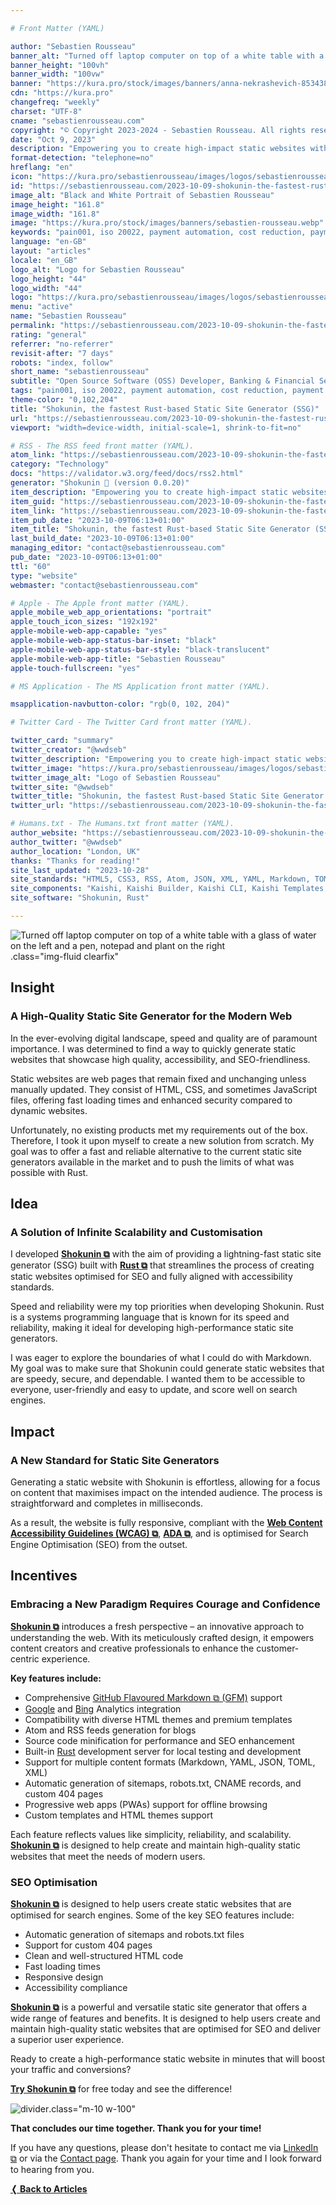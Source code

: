 ```yaml
---

# Front Matter (YAML)

author: "Sebastien Rousseau"
banner_alt: "Turned off laptop computer on top of a white table with a glass of water on the left and a pen, notepad and plant on the right"
banner_height: "100vh"
banner_width: "100vw"
banner: "https://kura.pro/stock/images/banners/anna-nekrashevich-8534387.webp"
cdn: "https://kura.pro"
changefreq: "weekly"
charset: "UTF-8"
cname: "sebastienrousseau.com"
copyright: "© Copyright 2023-2024 - Sebastien Rousseau. All rights reserved."
date: "Oct 9, 2023"
description: "Empowering you to create high-impact static websites with infinite possibilities, limitless scalability, and a truly unique web presence that you control."
format-detection: "telephone=no"
hreflang: "en"
icon: "https://kura.pro/sebastienrousseau/images/logos/sebastienrousseau.svg"
id: "https://sebastienrousseau.com/2023-10-09-shokunin-the-fastest-rust-based-static-site-generator/index.html"
image_alt: "Black and White Portrait of Sebastien Rousseau"
image_height: "161.8"
image_width: "161.8"
image: "https://kura.pro/stock/images/banners/sebastien-rousseau.webp"
keywords: "pain001, iso 20022, payment automation, cost reduction, payment processing, payment files, payment initiation, pain message, pain message standards, pain message validation"
language: "en-GB"
layout: "articles"
locale: "en_GB"
logo_alt: "Logo for Sebastien Rousseau"
logo_height: "44"
logo_width: "44"
logo: "https://kura.pro/sebastienrousseau/images/logos/sebastienrousseau.webp"
menu: "active"
name: "Sebastien Rousseau"
permalink: "https://sebastienrousseau.com/2023-10-09-shokunin-the-fastest-rust-based-static-site-generator/index.html"
rating: "general"
referrer: "no-referrer"
revisit-after: "7 days"
robots: "index, follow"
short_name: "sebastienrousseau"
subtitle: "Open Source Software (OSS) Developer, Banking & Financial Service Professional"
tags: "pain001, iso 20022, payment automation, cost reduction, payment processing, payment files, payment initiation, pain message, pain message standards, pain message validation"
theme-color: "0,102,204"
title: "Shokunin, the fastest Rust-based Static Site Generator (SSG)"
url: "https://sebastienrousseau.com/2023-10-09-shokunin-the-fastest-rust-based-static-site-generator/index.html"
viewport: "width=device-width, initial-scale=1, shrink-to-fit=no"

# RSS - The RSS feed front matter (YAML).
atom_link: "https://sebastienrousseau.com/2023-10-09-shokunin-the-fastest-rust-based-static-site-generator/rss.xml"
category: "Technology"
docs: "https://validator.w3.org/feed/docs/rss2.html"
generator: "Shokunin 🦀 (version 0.0.20)"
item_description: "Empowering you to create high-impact static websites with infinite possibilities, limitless scalability, and a truly unique web presence that you control."
item_guid: "https://sebastienrousseau.com/2023-10-09-shokunin-the-fastest-rust-based-static-site-generator/rss.xml"
item_link: "https://sebastienrousseau.com/2023-10-09-shokunin-the-fastest-rust-based-static-site-generator/rss.xml"
item_pub_date: "2023-10-09T06:13+01:00"
item_title: "Shokunin, the fastest Rust-based Static Site Generator (SSG)"
last_build_date: "2023-10-09T06:13+01:00"
managing_editor: "contact@sebastienrousseau.com"
pub_date: "2023-10-09T06:13+01:00"
ttl: "60"
type: "website"
webmaster: "contact@sebastienrousseau.com"

# Apple - The Apple front matter (YAML).
apple_mobile_web_app_orientations: "portrait"
apple_touch_icon_sizes: "192x192"
apple-mobile-web-app-capable: "yes"
apple-mobile-web-app-status-bar-inset: "black"
apple-mobile-web-app-status-bar-style: "black-translucent"
apple-mobile-web-app-title: "Sebastien Rousseau"
apple-touch-fullscreen: "yes"

# MS Application - The MS Application front matter (YAML).

msapplication-navbutton-color: "rgb(0, 102, 204)"

# Twitter Card - The Twitter Card front matter (YAML).

twitter_card: "summary"
twitter_creator: "@wwdseb"
twitter_description: "Empowering you to create high-impact static websites with infinite possibilities, limitless scalability, and a truly unique web presence that you control."
twitter_image: "https://kura.pro/sebastienrousseau/images/logos/sebastienrousseau.webp"
twitter_image_alt: "Logo of Sebastien Rousseau"
twitter_site: "@wwdseb"
twitter_title: "Shokunin, the fastest Rust-based Static Site Generator (SSG)"
twitter_url: "https://sebastienrousseau.com/2023-10-09-shokunin-the-fastest-rust-based-static-site-generator/index.html"

# Humans.txt - The Humans.txt front matter (YAML).
author_website: "https://sebastienrousseau.com/2023-10-09-shokunin-the-fastest-rust-based-static-site-generator/index.html"
author_twitter: "@wwdseb"
author_location: "London, UK"
thanks: "Thanks for reading!"
site_last_updated: "2023-10-28"
site_standards: "HTML5, CSS3, RSS, Atom, JSON, XML, YAML, Markdown, TOML"
site_components: "Kaishi, Kaishi Builder, Kaishi CLI, Kaishi Templates, Kaishi Themes"
site_software: "Shokunin, Rust"

---
```


![Turned off laptop computer on top of a white table with a glass of water on the left and a pen, notepad and plant on the right](https://kura.pro/stock/images/banners/anna-nekrashevich-8534387.webp).class=\"img-fluid clearfix\"

## Insight

### A High-Quality Static Site Generator for the Modern Web

In the ever-evolving digital landscape, speed and quality are of paramount importance. I was determined to find a way to quickly generate static websites that showcase high quality, accessibility, and SEO-friendliness.

Static websites are web pages that remain fixed and unchanging unless manually updated. They consist of HTML, CSS, and sometimes JavaScript files, offering fast loading times and enhanced security compared to dynamic websites.

Unfortunately, no existing products met my requirements out of the box. Therefore, I took it upon myself to create a new solution from scratch. My goal was to offer a fast and reliable alternative to the current static site generators available in the market and to push the limits of what was possible with Rust.

## Idea

### A Solution of Infinite Scalability and Customisation

I developed [**Shokunin ⧉**][00] with the aim of providing a lightning-fast static site generator (SSG) built with [**Rust ⧉**][03] that streamlines the process of creating static websites optimised for SEO and fully aligned with accessibility standards.

Speed and reliability were my top priorities when developing Shokunin. Rust is a systems programming language that is known for its speed and reliability, making it ideal for developing high-performance static site generators.

I was eager to explore the boundaries of what I could do with Markdown. My goal was to make sure that Shokunin could generate static websites that are speedy, secure, and dependable. I wanted them to be accessible to everyone, user-friendly and easy to update, and score well on search engines.

## Impact

### A New Standard for Static Site Generators

Generating a static website with Shokunin is effortless, allowing for a focus on content that maximises impact on the intended audience. The process is straightforward and completes in milliseconds.

As a result, the website is fully responsive, compliant with the
[**Web Content Accessibility Guidelines (WCAG) ⧉**][01], [**ADA ⧉**][02], and
is optimised for Search Engine Optimisation (SEO) from the outset.

## Incentives

### Embracing a New Paradigm Requires Courage and Confidence

[**Shokunin ⧉**][00] introduces a fresh perspective – an innovative approach to understanding the web. With its meticulously crafted design, it empowers content creators and creative professionals to enhance the customer-centric experience.

**Key features include:**

* Comprehensive [GitHub Flavoured Markdown ⧉ (GFM)][04] support
* [Google][05] and [Bing][06] Analytics integration
* Compatibility with diverse HTML themes and premium templates
* Atom and RSS feeds generation for blogs
* Source code minification for performance and SEO enhancement
* Built-in [Rust][07] development server for local testing and development
* Support for multiple content formats (Markdown, YAML, JSON, TOML, XML)
* Automatic generation of sitemaps, robots.txt, CNAME records, and custom 404 pages
* Progressive web apps (PWAs) support for offline browsing
* Custom templates and HTML themes support

Each feature reflects values like simplicity, reliability, and scalability. [**Shokunin ⧉**][00] is designed to help create and maintain high-quality static websites that meet the needs of modern users.

### SEO Optimisation

[**Shokunin ⧉**][00] is designed to help users create static websites that are optimised for search engines. Some of the key SEO features include:

* Automatic generation of sitemaps and robots.txt files
* Support for custom 404 pages
* Clean and well-structured HTML code
* Fast loading times
* Responsive design
* Accessibility compliance

[**Shokunin ⧉**][00] is a powerful and versatile static site generator that offers a wide range of features and benefits. It is designed to help users create and maintain high-quality static websites that are optimised for SEO and deliver a superior user experience.

Ready to create a high-performance static website in minutes that will boost your traffic and conversions?

[**Try Shokunin ⧉**][00] for free today and see the difference!

![divider](https://kura.pro/common/images/elements/divider.svg).class=\"m-10 w-100\"

**That concludes our time together. Thank you for your time!**

If you have any questions, please don't hesitate to contact me via [LinkedIn ⧉][11] or via the [Contact page][10]. Thank you again for your time and I look forward to hearing from you.

[**❬ Back to Articles**][09]

[00]: https://shokunin.one/ "Shokunin, the fastest Rust-based Static Site Generator (SSG)"
[01]: https://www.w3.org/WAI/standards-guidelines/wcag/ "Web Content Accessibility Guidelines (WCAG)"
[02]: https://www.access-board.gov/ada/ "Americans with Disabilities Act (ADA)"
[03]: https://www.rust-lang.org/ "Rust Programming Language"
[04]: https://github.github.com/gfm/ "GitHub Flavored Markdown Spec"
[05]: https://analytics.google.com/analytics/web/ "Google Analytics"
[06]: https://www.bing.com/webmasters/ "Bing Webmaster Tools"
[07]: https://www.rust-lang.org/tools/install "Rust Installation Guide"
[08]: https://www.markdownguide.org/ "The Markdown Guide"
[09]: /articles/index.html "Back to Articles"
[10]: /contact/index.html "Contact Sebastien Rousseau"
[11]: https://www.linkedin.com/in/sebastienrousseau/ "Sebastien Rousseau on LinkedIn"


